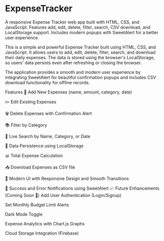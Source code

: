 # ExpenseTracker
A responsive Expense Tracker web app built with HTML, CSS, and JavaScript. Features add, edit, delete, filter, search, CSV download, and LocalStorage support. Includes modern popups with SweetAlert for a better user experience.

This is a simple and powerful Expense Tracker built using HTML, CSS, and JavaScript.
It allows users to add, edit, delete, filter, search, and download their daily expenses.
The data is stored using the browser's LocalStorage, so users' data persists even after refreshing or closing the browser.

The application provides a smooth and modern user experience by integrating SweetAlert for beautiful confirmation popups and includes CSV download functionality for offline records.

 Features
📝 Add New Expenses (name, amount, category, date)

✏️ Edit Existing Expenses

🗑️ Delete Expenses with Confirmation Alert

📚 Filter by Category

🔎 Live Search by Name, Category, or Date

💾 Data Persistence using LocalStorage

📊 Total Expense Calculation

📥 Download Expenses as CSV file

🎨 Modern UI with Responsive Design and Smooth Transitions

🔔 Success and Error Notifications using SweetAlert
📈 Future Enhancements (Coming Soon 🚀)
Add User Authentication (Login/Signup)

Set Monthly Budget Limit Alerts

Dark Mode Toggle

Expense Analytics with Chart.js Graphs

Cloud Storage Integration (Firebase)
